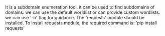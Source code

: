 It is a subdomain enumeration tool. it can be used to find subdomains of domains.
we can use the default worldlist or can provide custom wordlists.
we can use '-h' flag for guidance. 
The 'requests' module should be installed.
To install requests module, the required command is: 'pip install requests'
